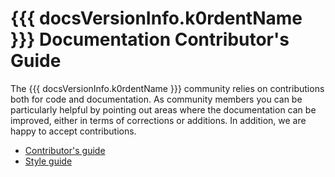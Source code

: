 # {{{ docsVersionInfo.k0rdentName }}} Documentation Contributor's Guide

The {{{ docsVersionInfo.k0rdentName }}} community relies on contributions both for code and documentation.
As community members you can be particularly helpful by pointing out areas where
the documentation can be improved, either in terms of corrections or additions.
In addition, we are happy to accept contributions.

- [Contributor's guide](k0rdent-documentation-contributors-guide.md)
- [Style guide](k0rdent-documentation-style-guide.md)